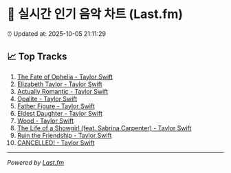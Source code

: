 # 🎵 실시간 인기 음악 차트 (Last.fm)

⏰ Updated at: 2025-10-05 21:11:29

## 📈 Top Tracks

1. [The Fate of Ophelia - Taylor Swift](https://www.last.fm/music/Taylor+Swift/_/The+Fate+of+Ophelia)
2. [Elizabeth Taylor - Taylor Swift](https://www.last.fm/music/Taylor+Swift/_/Elizabeth+Taylor)
3. [Actually Romantic - Taylor Swift](https://www.last.fm/music/Taylor+Swift/_/Actually+Romantic)
4. [Opalite - Taylor Swift](https://www.last.fm/music/Taylor+Swift/_/Opalite)
5. [Father Figure - Taylor Swift](https://www.last.fm/music/Taylor+Swift/_/Father+Figure)
6. [Eldest Daughter - Taylor Swift](https://www.last.fm/music/Taylor+Swift/_/Eldest+Daughter)
7. [Wood - Taylor Swift](https://www.last.fm/music/Taylor+Swift/_/Wood)
8. [The Life of a Showgirl (feat. Sabrina Carpenter) - Taylor Swift](https://www.last.fm/music/Taylor+Swift/_/The+Life+of+a+Showgirl+(feat.+Sabrina+Carpenter))
9. [Ruin the Friendship - Taylor Swift](https://www.last.fm/music/Taylor+Swift/_/Ruin+the+Friendship)
10. [CANCELLED! - Taylor Swift](https://www.last.fm/music/Taylor+Swift/_/CANCELLED%21)

---
*Powered by [Last.fm](https://www.last.fm)*
